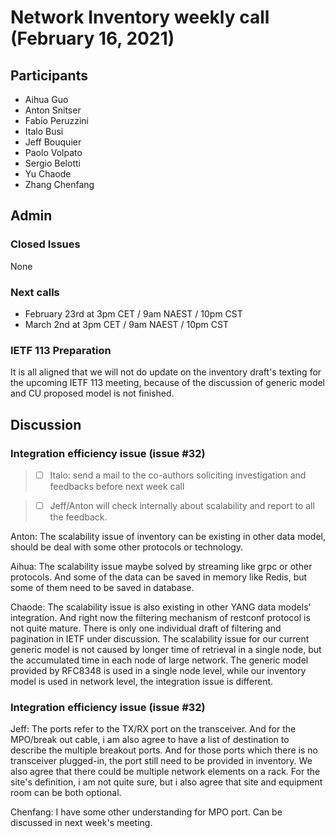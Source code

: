 # Network Inventory weekly call (February 16, 2021)

## Participants
- Aihua Guo
- Anton Snitser
- Fabio Peruzzini
- Italo Busi
- Jeff Bouquier
- Paolo Volpato
- Sergio Belotti
- Yu Chaode
- Zhang Chenfang

## Admin

### Closed Issues

None

### Next calls

- February 23rd at 3pm CET / 9am NAEST / 10pm CST
- March 2nd at 3pm CET / 9am NAEST / 10pm CST

### IETF 113 Preparation

It is all aligned that we will not do update on the inventory draft's texting for the upcoming IETF 113 meeting, because of the discussion of generic model and CU proposed model is not finished.

## Discussion

### Integration efficiency issue (issue #32)

> - [ ] Italo: send a mail to the co-authors soliciting investigation and feedbacks before next week call

> - [ ] Jeff/Anton will check internally about scalability and report to all the feedback.

Anton: The scalability issue of inventory can be existing in other data model, should be deal with some other protocols or technology.

Aihua: The scalability issue maybe solved by streaming like grpc or other protocols. And some of the data can be saved in memory like Redis, but some of them need to be saved in database.

Chaode: The scalability issue is also existing in other YANG data models' integration. And right now the filtering mechanism of restconf protocol is not quite mature. There is only one individual draft of filtering and pagination in IETF under discussion. The scalability issue for our current generic model is not caused by longer time of retrieval in a single node, but the accumulated time in each node of large network. The generic model provided by RFC8348 is used in a single node level, while our inventory model is used in network level, the integration issue is different.

### Integration efficiency issue (issue #32)

Jeff: The ports refer to the TX/RX port on the transceiver. And for the MPO/break out cable, i am also agree to have a list of destination to describe the multiple breakout ports. And for those ports which there is no transceiver plugged-in, the port still need to be provided in inventory.  We also agree that there could be multiple network elements on a rack. For the site's definition, i am not quite sure, but i also agree that site and equipment room can be both optional.

Chenfang: I have some other understanding for MPO port. Can be discussed in next week's meeting.
